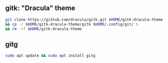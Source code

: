 ## gitk: "Dracula" theme
```sh
git clone https://github.com/dracula/gitk.git $HOME/gitk-dracula-theme \
&& cp -r $HOME/gitk-dracula-theme/gitk $HOME/.config/git/ \
&& rm -rf $HOME/gitk-dracula-theme
```

## gitg
```sh
sudo apt update && sudo apt install gitg
```
